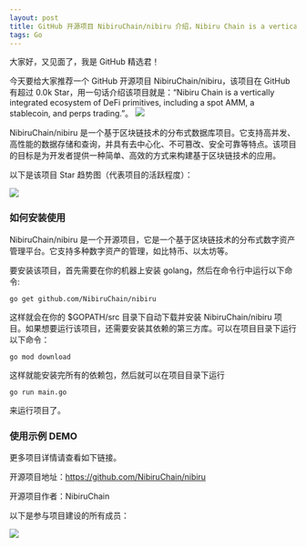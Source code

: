 ```yaml
---
layout: post
title: GitHub 开源项目 NibiruChain/nibiru 介绍，Nibiru Chain is a vertically integrated ecosystem of DeFi primitives, including a spot AMM, a stablecoin, and perps trading.
tags: Go
---
```


大家好，又见面了，我是 GitHub 精选君！

今天要给大家推荐一个 GitHub 开源项目 NibiruChain/nibiru，该项目在 GitHub 有超过 0.0k Star，用一句话介绍该项目就是：“Nibiru Chain is a vertically integrated ecosystem of DeFi primitives, including a spot AMM, a stablecoin, and perps trading.”。
![](https://raw.githubusercontent.com/NibiruChain/nibiru/master/./nibiru-logo.svg)

NibiruChain/nibiru 是一个基于区块链技术的分布式数据库项目。它支持高并发、高性能的数据存储和查询，并具有去中心化、不可篡改、安全可靠等特点。该项目的目标是为开发者提供一种简单、高效的方式来构建基于区块链技术的应用。


以下是该项目 Star 趋势图（代表项目的活跃程度）：

![](https://api.star-history.com/svg?repos=NibiruChain/nibiru&type=Timeline)

### 如何安装使用

NibiruChain/nibiru 是一个开源项目，它是一个基于区块链技术的分布式数字资产管理平台。它支持多种数字资产的管理，如比特币、以太坊等。

要安装该项目，首先需要在你的机器上安装 golang，然后在命令行中运行以下命令:

```
go get github.com/NibiruChain/nibiru
```

这样就会在你的 $GOPATH/src 目录下自动下载并安装 NibiruChain/nibiru 项目。如果想要运行该项目，还需要安装其依赖的第三方库。可以在项目目录下运行以下命令：
```
go mod download
```

这样就能安装完所有的依赖包，然后就可以在项目目录下运行
```
go run main.go
```
来运行项目了。


### 使用示例 DEMO




更多项目详情请查看如下链接。

开源项目地址：https://github.com/NibiruChain/nibiru 

开源项目作者：NibiruChain

以下是参与项目建设的所有成员：

![](https://contrib.rocks/image?repo=NibiruChain/nibiru)

